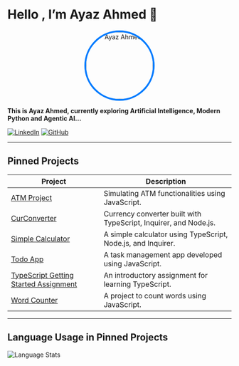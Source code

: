 # Hello , I’m Ayaz Ahmed 👋

<p align="center">
  <img src="https://github.com/ayazahmed07.png" alt="Ayaz Ahmed" width="150" style="border-radius:50%; border:4px solid #007bff;">
</p>

**This is Ayaz Ahmed, currently exploring Artificial Intelligence, Modern Python and Agentic AI...**

[![LinkedIn](https://img.shields.io/badge/LinkedIn-Ayaz-blue)](https://www.linkedin.com/in/ayaz-ahmed-074513a8)
[![GitHub](https://img.shields.io/badge/GitHub-ayazahmed07-green)](https://github.com/ayazahmed07)

---

## Pinned Projects

| Project | Description |
| ------- | ----------- |
| [ATM Project](https://github.com/ayazahmed07/ATM) | Simulating ATM functionalities using JavaScript. |
| [CurConverter](https://github.com/ayazahmed07/curconverter) | Currency converter built with TypeScript, Inquirer, and Node.js. |
| [Simple Calculator](https://github.com/ayazahmed07/simple-calculator) | A simple calculator using TypeScript, Node.js, and Inquirer. |
| [Todo App](https://github.com/ayazahmed07/todo) | A task management app developed using JavaScript. |
| [TypeScript Getting Started Assignment](https://github.com/ayazahmed07/typescript-getting-started-Assignment) | An introductory assignment for learning TypeScript. |
| [Word Counter](https://github.com/ayazahmed07/wordcounter) | A project to count words using JavaScript. |

---

## Language Usage in Pinned Projects

![Language Stats](https://quickchart.io/chart?c=%7B%22type%22%3A%22pie%22%2C%22data%22%3A%7B%22labels%22%3A%5B%22JavaScript%22%2C%22TypeScript%22%5D%2C%22datasets%22%3A%5B%7B%22data%22%3A%5B5%2C1%5D%2C%22backgroundColor%22%3A%5B%22rgba(255%2C206%2C86%2C0.7)%22%2C%22rgba(54%2C162%2C235%2C0.7)%22%5D%7D%5D%7D%2C%22options%22%3A%7B%22plugins%22%3A%7B%22legend%22%3A%7B%22position%22%3A%22top%22%7D%2C%22title%22%3A%7B%22display%22%3Atrue%2C%22text%22%3A%22Language%20Usage%20in%20Pinned%20Projects%22%7D%7D%7D%7D)



